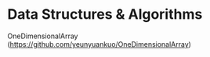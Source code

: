 # Data Structures & Algorithms
OneDimensionalArray (https://github.com/yeunyuankuo/OneDimensionalArray)

